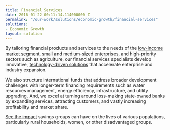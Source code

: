 ```yaml
---
title: Financial Services
date: 2016-01-22 00:11:14.114000000 Z
permalink: "/our-work/solutions/economic-growth/financial-services"
solutions:
- Economic Growth
layout: solution
---
```


By tailoring financial products and services to the needs of the [low-income market segment](http://dai-global-developments.com/developments/financial-inclusion/), small and medium-sized enterprises, and high-priority sectors such as agriculture, our financial services specialists develop innovative, [technology-driven solutions](http://dai-global-developments.com/articles/benefits-of-bringing-mobile-banking-to-the-unbanked/) that accelerate enterprise and industry expansion.

We also structure international funds that address broader development challenges with longer-term financing requirements such as water resources management, energy efficiency, infrastructure, and utility upgrading. And, we excel at turning around loss-making state-owned banks by expanding services, attracting customers, and vastly increasing profitability and market share.

[See the impact](/assets/files/financial_info.jpg) savings groups can have on the lives of various populations, particularly rural households, women, or other disadvantaged groups.
